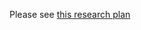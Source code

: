 Please see [this research plan]( https://github.com/department-of-veterans-affairs/va.gov-team/edit/master/products/identity/delegate-access%20/Research/preliminary_caregiver_research_plan.md)
